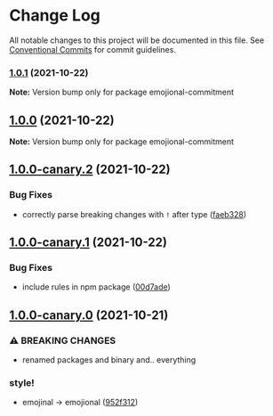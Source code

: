 # Change Log

All notable changes to this project will be documented in this file.
See [Conventional Commits](https://conventionalcommits.org) for commit guidelines.

### [1.0.1](https://github.com/andyjy/emojional-commitment/compare/v1.0.0...v1.0.1) (2021-10-22)

**Note:** Version bump only for package emojional-commitment

## [1.0.0](https://github.com/andyjy/emojional-commitment/compare/v1.0.0-canary.2...v1.0.0) (2021-10-22)

**Note:** Version bump only for package emojional-commitment

## [1.0.0-canary.2](https://github.com/andyjy/emojional-commitment/compare/v1.0.0-canary.1...v1.0.0-canary.2) (2021-10-22)

### Bug Fixes

- correctly parse breaking changes with `!` after type ([faeb328](https://github.com/andyjy/emojional-commitment/commit/faeb328242b4aca8e4ade165965564ef096633a0))

## [1.0.0-canary.1](https://github.com/andyjy/emojional-commitment/compare/v1.0.0-canary.0...v1.0.0-canary.1) (2021-10-22)

### Bug Fixes

- include rules in npm package ([00d7ade](https://github.com/andyjy/emojional-commitment/commit/00d7ade89a7ada40395a5d37d4c493a705413d0d))

## [1.0.0-canary.0](https://github.com/andyjy/emojional-commitment/compare/v0.2.5-canary.2...v1.0.0-canary.0) (2021-10-21)

### ⚠ BREAKING CHANGES

- renamed packages and binary and.. everything

### style!

- emojinal -> emojional ([952f312](https://github.com/andyjy/emojional-commitment/commit/952f3126b3351b30b1e098653fff81e09d441f93))
